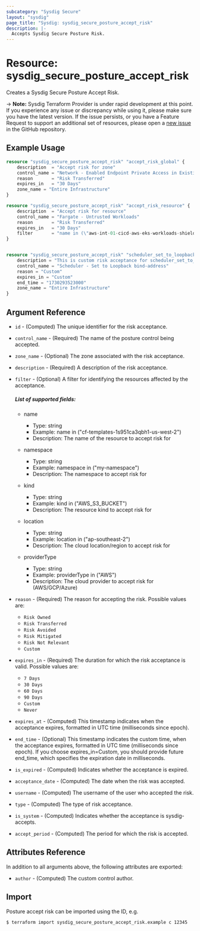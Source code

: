 ```yaml
---
subcategory: "Sysdig Secure"
layout: "sysdig"
page_title: "Sysdig: sysdig_secure_posture_accept_risk"
description: |-
  Accepts Sysdig Secure Posture Risk.
---
```


# Resource: sysdig_secure_posture_accept_risk

Creates a Sysdig Secure Posture Accept Risk.

-> **Note:** Sysdig Terraform Provider is under rapid development at this point. If you experience any issue or discrepancy while using it, please make sure you have the latest version. If the issue persists, or you have a Feature Request to support an additional set of resources, please open a [new issue](https://github.com/sysdiglabs/terraform-provider-sysdig/issues/new) in the GitHub repository.

## Example Usage

```terraform
resource "sysdig_secure_posture_accept_risk" "accept_risk_global" {
    description  = "Accept risk for zone"
    control_name = "Network - Enabled Endpoint Private Access in Existing Clusters (EKS)"
    reason       = "Risk Transferred"
    expires_in   = "30 Days"
    zone_name = "Entire Infrastructure"
}

resource "sysdig_secure_posture_accept_risk" "accept_risk_resource" {
    description  = "Accept risk for resource"
    control_name = "Fargate - Untrusted Workloads"
    reason       = "Risk Transferred"
    expires_in   = "30 Days"
    filter       = "name in (\"aws-int-01-cicd-aws-eks-workloads-shield\") and providerType in (\"AWS\") and kind in (\"AWS_EKS_CLUSTER\") and location in (\"us-east-1\")"
}


resource "sysdig_secure_posture_accept_risk" "scheduler_set_to_loopback_bind_address" {
    description = "This is custom risk acceptance for scheduler_set_to_loopback_bind_address"
    control_name = "Scheduler - Set to Loopback bind-address"
    reason = "Custom"
    expires_in = "Custom"
    end_time = "1730293523000"
    zone_name = "Entire Infrastructure"
}
```

## Argument Reference

- `id` - (Computed) The unique identifier for the risk acceptance.
- `control_name` - (Required) The name of the posture control being accepted.
- `zone_name` - (Optional) The zone associated with the risk acceptance.
- `description` - (Required) A description of the risk acceptance.
- `filter` - (Optional) A filter for identifying the resources affected by the acceptance.
  
   ##### List of supported fields:
   - name
      - Type: string
      - Example: name in ("cf-templates-1s951ca3qbh1-us-west-2")
      - Description: The name of the resource to accept risk for
  
  - namespace
      - Type: string
      - Example: namespace in ("my-namespace")
      - Description: The namespace to accept risk for
  
   - kind
      - Type: string
      - Example: kind in ("AWS_S3_BUCKET")
      - Description: The resource kind to accept risk for

    - location
      - Type: string
      - Example: location in ("ap-southeast-2")
      - Description: The cloud location/region to accept risk for

    - providerType
      - Type: string
      - Example: providerType in ("AWS")
      - Description: The cloud provider to accept risk for (AWS/GCP/Azure)

- `reason` - (Required) The reason for accepting the risk. Possible values are:
  - `Risk Owned`
  - `Risk Transferred`
  - `Risk Avoided`
  - `Risk Mitigated`
  - `Risk Not Relevant`
  - `Custom`
- `expires_in` - (Required) The duration for which the risk acceptance is valid. Possible values are:
  - `7 Days`
  - `30 Days`
  - `60 Days`
  - `90 Days`
  - `Custom`
  - `Never`
- `expires_at` - (Computed) This timestamp indicates when the acceptance expires, formatted in UTC time (milliseconds since epoch).
- `end_time` - (Optional)  This timestamp indicates the custom time, when the acceptance expires, formatted in UTC time (milliseconds since epoch).
 If you choose expires_in=Custom, you should provide future end_time, which specifies the expiration date in milliseconds.
- `is_expired` - (Computed) Indicates whether the acceptance is expired.
- `acceptance_date` - (Computed) The date when the risk was accepted.
- `username` - (Computed) The username of the user who accepted the risk.
- `type` - (Computed) The type of risk acceptance.
- `is_system` - (Computed) Indicates whether the acceptance is sysdig-accepts.
- `accept_period` - (Computed) The period for which the risk is accepted.


## Attributes Reference

In addition to all arguments above, the following attributes are exported:

- `author` - (Computed) The custom control author.

## Import

Posture accept risk can be imported using the ID, e.g.

```
$ terraform import sysdig_secure_posture_accept_risk.example c 12345
```
